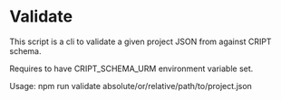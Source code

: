 # Validate

This script is a cli to validate a given project JSON from against CRIPT schema.

Requires to have CRIPT_SCHEMA_URM environment variable set.

Usage: npm run validate absolute/or/relative/path/to/project.json